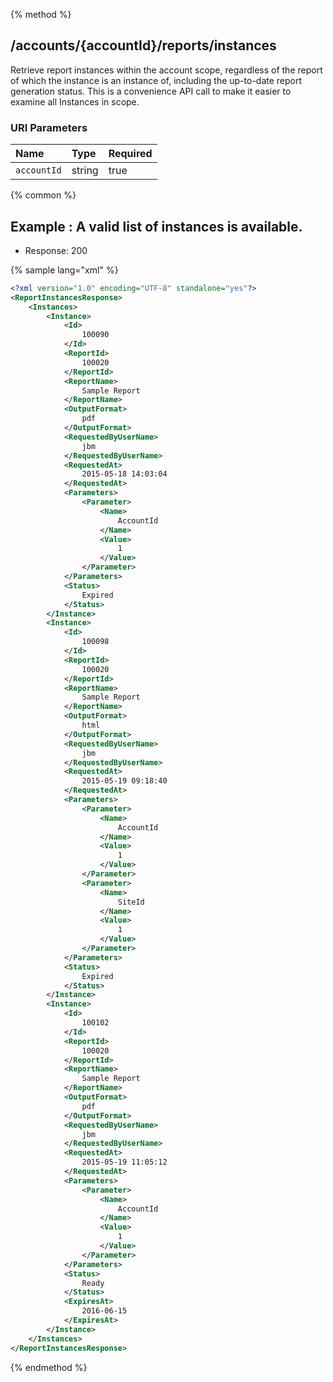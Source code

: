 {% method %}
## /accounts/{accountId}/reports/instances

Retrieve report instances within the account scope, regardless of the report of which the instance is an instance of, including the up-to-date report generation status.  This is a convenience API call to make it easier to examine all Instances in scope.



### URI Parameters
| Name | Type | Required |
|:-----|:-----|:---------|
| `accountId` | string | true |






{% common %}


## Example : A valid list of instances is available.

* Response: 200

{% sample lang="xml" %}

```xml
<?xml version="1.0" encoding="UTF-8" standalone="yes"?>
<ReportInstancesResponse>
    <Instances>
        <Instance>
            <Id>
                100090
            </Id>
            <ReportId>
                100020
            </ReportId>
            <ReportName>
                Sample Report
            </ReportName>
            <OutputFormat>
                pdf
            </OutputFormat>
            <RequestedByUserName>
                jbm
            </RequestedByUserName>
            <RequestedAt>
                2015-05-18 14:03:04
            </RequestedAt>
            <Parameters>
                <Parameter>
                    <Name>
                        AccountId
                    </Name>
                    <Value>
                        1
                    </Value>
                </Parameter>
            </Parameters>
            <Status>
                Expired
            </Status>
        </Instance>
        <Instance>
            <Id>
                100098
            </Id>
            <ReportId>
                100020
            </ReportId>
            <ReportName>
                Sample Report
            </ReportName>
            <OutputFormat>
                html
            </OutputFormat>
            <RequestedByUserName>
                jbm
            </RequestedByUserName>
            <RequestedAt>
                2015-05-19 09:18:40
            </RequestedAt>
            <Parameters>
                <Parameter>
                    <Name>
                        AccountId
                    </Name>
                    <Value>
                        1
                    </Value>
                </Parameter>
                <Parameter>
                    <Name>
                        SiteId
                    </Name>
                    <Value>
                        1
                    </Value>
                </Parameter>
            </Parameters>
            <Status>
                Expired
            </Status>
        </Instance>
        <Instance>
            <Id>
                100102
            </Id>
            <ReportId>
                100020
            </ReportId>
            <ReportName>
                Sample Report
            </ReportName>
            <OutputFormat>
                pdf
            </OutputFormat>
            <RequestedByUserName>
                jbm
            </RequestedByUserName>
            <RequestedAt>
                2015-05-19 11:05:12
            </RequestedAt>
            <Parameters>
                <Parameter>
                    <Name>
                        AccountId
                    </Name>
                    <Value>
                        1
                    </Value>
                </Parameter>
            </Parameters>
            <Status>
                Ready
            </Status>
            <ExpiresAt>
                2016-06-15
            </ExpiresAt>
        </Instance>
    </Instances>
</ReportInstancesResponse>
```


{% endmethod %}